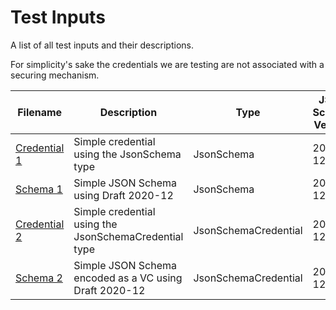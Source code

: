 # Test Inputs

A list of all test inputs and their descriptions.

For simplicity's sake the credentials we are testing are not associated with a securing mechanism.

| Filename                                 | Description                                            | Type                 | JSON Schema Version | 
|------------------------------------------|--------------------------------------------------------|----------------------|---------------------|
| [Credential 1](test-1-credential.json)   | Simple credential using the JsonSchema  type           | JsonSchema           | 2020-12             |
| [Schema 1](test-1-schema.json)           | Simple JSON Schema using Draft 2020-12                 | JsonSchema           | 2020-12             |     
| [Credential 2](test-2-credential.json)   | Simple credential using the JsonSchemaCredential  type | JsonSchemaCredential | 2020-12             | 
| [Schema 2](test-2-schemacredential.json) | Simple JSON Schema encoded as a VC using Draft 2020-12 | JsonSchemaCredential | 2020-12             |
